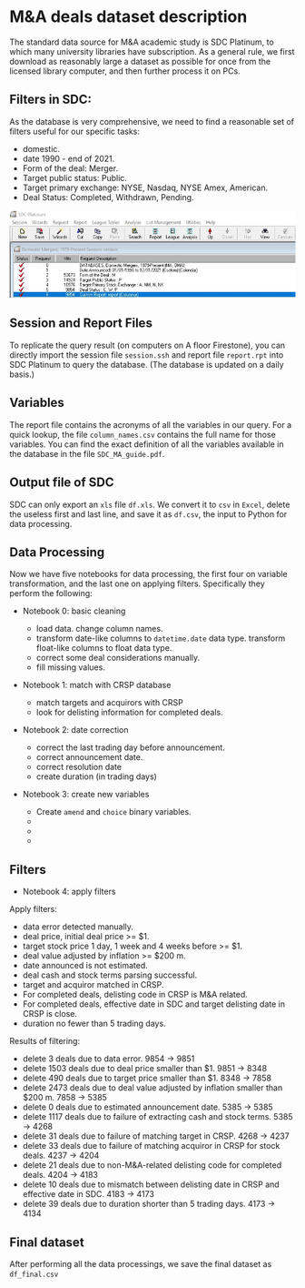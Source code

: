 # M&A deals dataset description

The standard data source for M&A academic study is SDC Platinum, to which many university libraries have subscription. As a general rule, we first download as reasonably large a dataset as possible for once from the licensed library computer, and then further process it on PCs. 


## Filters in SDC:

As the database is very comprehensive, we need to find a reasonable set of filters useful for our specific tasks:

- domestic.
- date 1990 - end of 2021.
- Form of the deal: Merger. 
- Target public status: Public. 
- Target primary exchange: NYSE, Nasdaq, NYSE Amex, American.
- Deal Status: Completed, Withdrawn, Pending.

![SDC filters](SDC_filters.jpeg?raw=true)



## Session and Report Files
To replicate the query result (on computers on A floor Firestone), you can directly import the session file `session.ssh` and report file `report.rpt` into SDC Platinum to query the database. (The database is updated on a daily basis.)

## Variables
The report file contains the acronyms of all the variables in our query. For a quick lookup, the file `column_names.csv` contains the full name for those variables. You can find the exact definition of all the variables available in the database in the file `SDC_MA_guide.pdf`.


## Output file of SDC
SDC can only export an `xls` file `df.xls`. We convert it to `csv` in `Excel`, delete the useless first and last line, and save it as `df.csv`, the input to Python for data processing.

## Data Processing
Now we have five notebooks for data processing, the first four on variable transformation, and the last one on applying filters. Specifically they perform the following:

- Notebook 0: basic cleaning

  - load data. change column names.
  - transform date-like columns to `datetime.date` data type. transform float-like columns to float data type.
  - correct some deal considerations manually.
  - fill missing values.
  
- Notebook 1: match with CRSP database

  - match targets and acquirors with CRSP
  - look for delisting information for completed deals.
  
- Notebook 2: date correction

  - correct the last trading day before announcement.
  - correct announcement date.
  - correct resolution date
  - create duration (in trading days)
  
- Notebook 3: create new variables

  - Create `amend` and `choice` binary variables.
  - 
  - 
  - 
  
## Filters
- Notebook 4: apply filters

Apply filters:

- data error detected manually.
- deal price, initial deal price >= \$1. 
- target stock price 1 day, 1 week and 4 weeks before >= \$1.
- deal value adjusted by inflation >= \$200 m.
- date announced is not estimated.
- deal cash and stock terms parsing successful.
- target and acquiror matched in CRSP.
- For completed deals, delisting code in CRSP is M&A related.
- For completed deals, effective date in SDC and target delisting date in CRSP is close. 
- duration no fewer than 5 trading days.


Results of filtering:

- delete 3 deals due to data error. 9854 -> 9851
- delete 1503 deals due to deal price smaller than \$1. 9851 -> 8348
- delete 490 deals due to target price smaller than \$1. 8348 -> 7858
- delete 2473 deals due to deal value adjusted by inflation smaller than $200 m. 7858 -> 5385
- delete 0 deals due to estimated announcement date. 5385 -> 5385
- delete 1117 deals due to failure of extracting cash and stock terms. 5385 -> 4268
- delete 31 deals due to failure of matching target in CRSP. 4268 -> 4237
- delete 33 deals due to failure of matching acquiror in CRSP for stock deals. 4237 -> 4204
- delete 21 deals due to non-M&A-related delisting code for completed deals. 4204 -> 4183
- delete 10 deals due to mismatch between delisting date in CRSP and effective date in SDC. 4183 -> 4173
- delete 39 deals due to duration shorter than 5 trading days. 4173 -> 4134


## Final dataset
After performing all the data processings, we save the final dataset as `df_final.csv`

